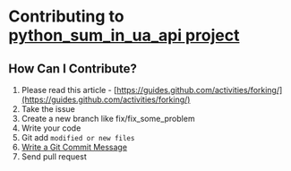 # Contributing to [python_sum_in_ua_api project](https://github.com/serhii73/python_sum_in_ua_api)

## How Can I Contribute?
1. Please read this article - [https://guides.github.com/activities/forking/](https://guides.github.com/activities/forking/)
2. Take the issue
3. Create a new branch like fix/fix_some_problem
4. Write your code
5. Git add `modified or new files`
6. [Write a Git Commit Message](https://chris.beams.io/posts/git-commit/)
7. Send pull request
